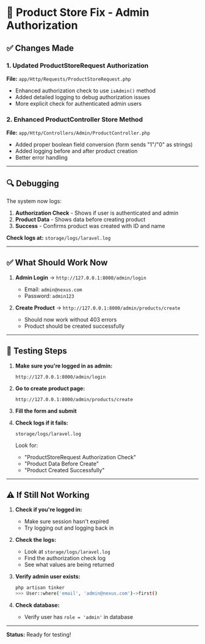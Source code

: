 # 🔧 Product Store Fix - Admin Authorization

## ✅ Changes Made

### 1. Updated ProductStoreRequest Authorization

**File:** `app/Http/Requests/ProductStoreRequest.php`

- Enhanced authorization check to use `isAdmin()` method
- Added detailed logging to debug authorization issues
- More explicit check for authenticated admin users

### 2. Enhanced ProductController Store Method

**File:** `app/Http/Controllers/Admin/ProductController.php`

- Added proper boolean field conversion (form sends "1"/"0" as strings)
- Added logging before and after product creation
- Better error handling

---

## 🔍 Debugging

The system now logs:
1. **Authorization Check** - Shows if user is authenticated and admin
2. **Product Data** - Shows data before creating product
3. **Success** - Confirms product was created with ID and name

**Check logs at:** `storage/logs/laravel.log`

---

## ✅ What Should Work Now

1. **Admin Login** → `http://127.0.0.1:8000/admin/login`
   - Email: `admin@nexus.com`
   - Password: `admin123`

2. **Create Product** → `http://127.0.0.1:8000/admin/products/create`
   - Should now work without 403 errors
   - Product should be created successfully

---

## 🧪 Testing Steps

1. **Make sure you're logged in as admin:**
   ```
   http://127.0.0.1:8000/admin/login
   ```

2. **Go to create product page:**
   ```
   http://127.0.0.1:8000/admin/products/create
   ```

3. **Fill the form and submit**

4. **Check logs if it fails:**
   ```
   storage/logs/laravel.log
   ```
   Look for:
   - "ProductStoreRequest Authorization Check"
   - "Product Data Before Create"
   - "Product Created Successfully"

---

## ⚠️ If Still Not Working

1. **Check if you're logged in:**
   - Make sure session hasn't expired
   - Try logging out and logging back in

2. **Check the logs:**
   - Look at `storage/logs/laravel.log`
   - Find the authorization check log
   - See what values are being returned

3. **Verify admin user exists:**
   ```bash
   php artisan tinker
   >>> User::where('email', 'admin@nexus.com')->first()
   ```

4. **Check database:**
   - Verify user has `role = 'admin'` in database

---

**Status:** Ready for testing!


